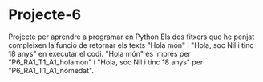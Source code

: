 # Projecte-6
Projecte per aprendre a programar en Python
Els dos fitxers que he penjat compleixen la funció de retornar els texts "Hola món" i "Hola, soc Nil i tinc 18 anys" en executar el codi. 
"Hola món"  és imprés per "P6_RA1_T1_A1_holamon" i "Hola, soc Nil i tinc 18 anys" per "P6_RA1_T1_A1_nomedat".
